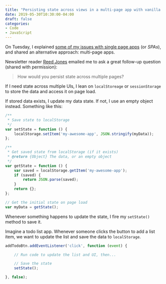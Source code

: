 ```yaml
---
title: "Persisting state across views in a multi-page app with vanilla JS"
date: 2019-05-30T10:30:00-04:00
draft: false
categories:
- Code
- JavaScript
---
```


On Tuesday, I explained [some of my issues with single page apps](/the-problem-with-single-page-apps/) (or *SPAs*), and shared an alternative approach: multi-page apps.

Newsletter reader [Reed Jones](https://www.reedjones.com/) emailed me to ask a great follow-up question (shared with permission):

> How would you persist state across multiple pages?

If I need state across multiple UIs, I lean on `localStoreage` or `sessionStorage` to store the data and access it on page load.

If stored data exists, I update my data state. If not, I use an empty object instead. Something like this:

```js
/**
 * Save state to localStorage
 */
var setState = function () {
	localStorage.setItem('my-awesome-app', JSON.stringify(myData));
};

/**
 * Get saved state from localStorage (if it exists)
 * @return {Object} The data, or an empty object
 */
var getState = function () {
	var saved = localStorage.getItem('my-awesome-app');
	if (saved) {
		return JSON.parse(saved);
	}
	return {};
};

// Get the initial state on page load
var myData = getState();
```

Whenever something happens to update the state, I fire my `setState()` method to save it.

Imagine a todo list app. Whenever someone clicks the button to add a list item, we want to update the list and save the data to `localStorage`.

```js
addTodoBtn.addEventListener('click', function (event) {

	// Run code to update the list and UI, then...

	// Save the state
	setState();

}, false);
```